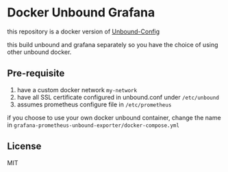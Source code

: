 # Docker Unbound Grafana

this repository is a docker version of [Unbound-Config](https://github.com/jianershi/unbound-config)

this build unbound and grafana separately so you have the choice of using other unbound docker. 

## Pre-requisite
1. have a custom docker network `my-network`
2. have all SSL certificate configured in unbound.conf under `/etc/unbound`
3. assumes prometheus configure file in `/etc/prometheus`

if you choose to use your own docker unbound container, change the name in `grafana-prometheus-unbound-exporter/docker-compose.yml`

## License
MIT

